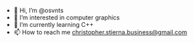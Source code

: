 - 👋 Hi, I’m @osvnts
- 👀 I’m interested in computer graphics
- 🌱 I’m currently learning C++
- 📫 How to reach me christopher.stierna.business@gmail.com
